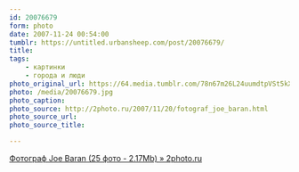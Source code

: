```yaml
---
id: 20076679
form: photo
date: 2007-11-24 00:54:00
tumblr: https://untitled.urbansheep.com/post/20076679/
title:
tags:
    - картинки
    - города и люди
photo_original_url: https://64.media.tumblr.com/78n67m26L24uumdtpVSt5kXA_640.jpg
photo: /media/20076679.jpg
photo_caption: 
photo_source: http://2photo.ru/2007/11/20/fotograf_joe_baran.html
photo_source_url:
photo_source_title:

---
```


<p><a href="http://2photo.ru/2007/11/20/fotograf_joe_baran.html">Фотограф Joe Baran (25 фото - 2.17Mb) » 2photo.ru</a></p>
